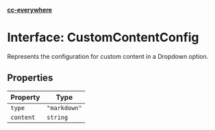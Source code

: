 [**cc-everywhere**](../../../../../index.md)

<HorizontalLine />

# Interface: CustomContentConfig

Represents the configuration for custom content in a Dropdown option.

## Properties

| Property | Type |
| ------ | ------ |
| `type` | `"markdown"` |
| `content` | `string` |
